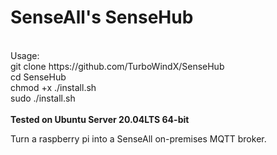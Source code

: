# SenseAll's SenseHub</br>
</br>
Usage:</br>
git clone https://github.com/TurboWindX/SenseHub</br>
cd SenseHub</br>
chmod +x ./install.sh</br>
sudo ./install.sh</br>
</br>
<b>Tested on Ubuntu Server 20.04LTS 64-bit</b>
</br>

Turn a raspberry pi into a SenseAll on-premises MQTT broker.</br>
